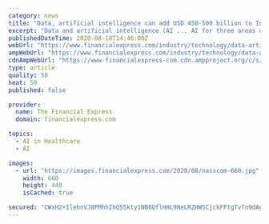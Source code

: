 ```yaml
---
category: news
title: "Data, artificial intelligence can add USD 450-500 billion to India’s GDP by 2025: Nasscom"
excerpt: "Data and artificial intelligence (AI ... AI for three areas of human development (education, agriculture and healthcare) is very important to be focused upon,” the minister said. Debjani Ghosh, President of Nasscom said the report can help India emerge ..."
publishedDateTime: 2020-08-18T14:46:00Z
webUrl: "https://www.financialexpress.com/industry/technology/data-artificial-intelligence-can-add-usd-450-500-billion-to-indias-gdp-by-2025-nasscom/2059063/"
ampWebUrl: "https://www.financialexpress.com/industry/technology/data-artificial-intelligence-can-add-usd-450-500-billion-to-indias-gdp-by-2025-nasscom/2059063/lite/"
cdnAmpWebUrl: "https://www-financialexpress-com.cdn.ampproject.org/c/s/www.financialexpress.com/industry/technology/data-artificial-intelligence-can-add-usd-450-500-billion-to-indias-gdp-by-2025-nasscom/2059063/lite/"
type: article
quality: 50
heat: 50
published: false

provider:
  name: The Financial Express
  domain: financialexpress.com

topics:
  - AI in Healthcare
  - AI

images:
  - url: "https://images.financialexpress.com/2020/08/nasscom-660.jpg"
    width: 660
    height: 440
    isCached: true

secured: "CWxH2+IlehnVJ8PMhhIhQ55kty1NB8QflHHL9NeLRZHWSCjckFFtgTvTn9dAgv1gwDIJnlfmR47SoWRra0B47XpodPWipJzocrQ3AEfiqtOjPuodLHcVgMqLtRHTfMvQYXtnImCfPAIBQcmwEeAAnDl1pt1GqK20p2ir7zDdmEtLkyyG7cPkPCnM4qZsPqOuX8X7Wr948OpCP19J+yc/sj6jWU4wolN+LIt3WaIknUFZD6I88ESr549gVxVC9KeZEuaRghJ4xusZRvXwDhHjaL3qTJ0NgYmexPpq+xcnc/3bL9gsg/KdHJ1fudxMI3zqtt9aP97k4aFonMurA3+f3Q==;7BpFhPJi8o1aIi8pp/WYPA=="
---
```


